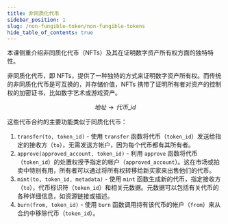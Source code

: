 ```yaml
---
title: 非同质化代币
sidebar_position: 1
slug: /non-fungible-token/non-fungible-tokens
hide_table_of_contents: true
---
```


本课侧重介绍非同质化代币（NFTs）及其在证明数字资产所有权方面的独特特性。

非同质化代币，即 NFTs，提供了一种独特的方式来证明数字资产所有权。而传统的非同质化代币是可互换的，并存储价值，NFTs 携带了证明所有者对资产的控制权的加密证书，比如数字艺术或游戏资产。

$$
地址 → 代币\_id
$$

这些代币合约的主要功能类似于同质化代币：

1. `transfer(to, token_id)` - 使用 `transfer` 函数将代币（`token_id`）发送给指定的接收方（`to`），无需发送方帐户，因为每个代币都有其所有者。
2. `approve(approved_account, token_id)` - 利用 `approve` 函数将代币（`token_id`）的处置权授予指定的帐户（`approved_account`）。这在市场或拍卖中特别有用，所有者可以通过将所有权转移给新买家来出售他们的代币。
3. `mint(to, token_id, metadata)` - 使用 `mint` 函数生成新的代币，指定接收方（`to`），代币标识符（`token_id`）和相关元数据。元数据可以包括有关代币的各种详细信息，如资源链接或描述。
4. `burn(from, token_id)` - 使用 `burn` 函数调用持有该代币的帐户（`from`）来从合约中移除代币（`token_id`）。
